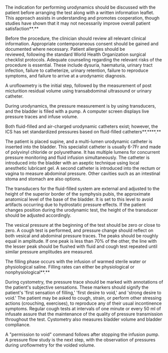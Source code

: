 The indication for performing urodynamics should be discussed with the patient before arranging the test along with a written information leaflet. This approach assists in understanding and promotes cooperation, though studies have shown that it may not necessarily improve overall patient satisfaction**.**

Before the procedure, the clinician should review all relevant clinical information. Appropriate contemporaneous consent should be gained and documented where necessary. Patient allergies should be reviewed, following the standard World Health Organization surgical checklist protocols. Adequate counseling regarding the relevant risks of the procedure is essential. These include dysuria, haematuria, urinary tract infection, failure to catheterize, urinary retention, failure to reproduce symptoms, and failure to arrive at a urodynamic diagnosis.

A uroflowmetry is the initial step, followed by the measurement of post micturition residual volume using transabdominal ultrasound or urinary catheter.

During urodynamics, the pressure measurement is by using transducers, and the bladder is filled with a pump. A computer screen displays live pressure traces and infuse volume.

Both fluid-filled and air-charged urodynamic catheters exist; however, the ICS has set standardized pressures based on fluid-filled catheters**.****.**

The patient is placed supine, and a multi-lumen urodynamic catheter is inserted into the bladder. This specialist catheter is usually 6-7Fr and made of polyvinyl chloride or polyurethane. It has multiple lumens for concurrent pressure monitoring and fluid infusion simultaneously. The catheter is introduced into the bladder with an aseptic technique using local anesthetic lubricant gel. A second catheter is introduced into the rectum or vagina to measure abdominal pressure. Other cavities such as an intestinal stoma and stomach are also options.

The transducers for the fluid-filled system are external and adjusted to the height of the superior border of the symphysis pubis, the approximate anatomical level of the base of the bladder. It is set to this level to avoid artifacts occurring due to hydrostatic pressure effects. If the patient changes position during the urodynamic test, the height of the transducer should be adjusted accordingly.

The vesical pressure at the beginning of the test should be zero or close to zero. A cough test is performed, and pressure change should reflect on both vesical and abdominal pressure traces. The peaks should be roughly equal in amplitude. If one peak is less than 70% of the other, the line with the lesser peak should be flushed with fluid and cough test repeated until similar pressure amplitudes are measured.

The filling phase occurs with the infusion of warmed sterile water or physiological saline. Filling rates can either be physiological or nonphysiological**.**

During cystometry, the pressure trace should be marked with annotations of the patient's subjective sensations. These markers should signify the patient's 'first sensation of filling,' 'first desire to void,' and 'strong desire to void.' The patient may be asked to cough, strain, or perform other stressing actions (crouching, exercises), to reproduce any of their usual incontinence symptoms. Regular cough tests at intervals of one minute or every 50 ml of infusate assure that the maintenance of the quality of pressure transmission throughout the test. Cystometry also measures bladder volume and bladder compliance.

A "permission to void" command follows after stopping the infusion pump. A pressure flow study is the next step, with the observation of pressures during uroflowmetry for the voided volume.